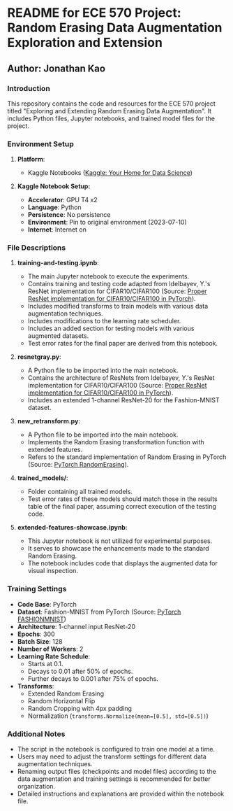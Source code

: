 # README for ECE 570 Project: Random Erasing Data Augmentation Exploration and Extension

## Author: Jonathan Kao

### Introduction
This repository contains the code and resources for the ECE 570 project titled "Exploring and Extending Random Erasing Data Augmentation". It includes Python files, Jupyter notebooks, and trained model files for the project.

### Environment Setup
1. **Platform**:
   - Kaggle Notebooks ([Kaggle: Your Home for Data Science](https://www.kaggle.com/))

2. **Kaggle Notebook Setup:**
   - **Accelerator**: GPU T4 x2
   - **Language**: Python
   - **Persistence**: No persistence
   - **Environment**: Pin to original environment (2023-07-10)
   - **Internet**: Internet on

### File Descriptions
1. **training-and-testing.ipynb**: 
   - The main Jupyter notebook to execute the experiments.
   - Contains training and testing code adapted from Idelbayev, Y.'s ResNet implementation for CIFAR10/CIFAR100 (Source: [Proper ResNet implementation for CIFAR10/CIFAR100 in PyTorch](https://github.com/akamaster/pytorch_resnet_cifar10)).
   - Includes modified transforms to train models with various data augmentation techniques.
   - Includes modifications to the learning rate scheduler.
   - Includes an added section for testing models with various augmented datasets.
   - Test error rates for the final paper are derived from this notebook.

2. **resnetgray.py**:
   - A Python file to be imported into the main notebook.
   - Contains the architecture of ResNets from Idelbayev, Y.'s ResNet implementation for CIFAR10/CIFAR100 (Source: [Proper ResNet implementation for CIFAR10/CIFAR100 in PyTorch](https://github.com/akamaster/pytorch_resnet_cifar10)).
   - Includes an extended 1-channel ResNet-20 for the Fashion-MNIST dataset.

3. **new_retransform.py**:
   - A Python file to be imported into the main notebook.
   - Implements the Random Erasing transformation function with extended features.
   - Refers to the standard implementation of Random Erasing in PyTorch (Source: [PyTorch RandomErasing](https://pytorch.org/vision/main/_modules/torchvision/transforms/transforms.html#RandomErasing)).

4. **trained_models/**:
   - Folder containing all trained models.
   - Test error rates of these models should match those in the results table of the final paper, assuming correct execution of the testing code.

5. **extended-features-showcase.ipynb**: 
   - This Jupyter notebook is not utilized for experimental purposes.
   - It serves to showcase the enhancements made to the standard Random Erasing.
   - The notebook includes code that displays the augmented data for visual inspection.

### Training Settings
- **Code Base**: PyTorch
- **Dataset**: Fashion-MNIST from PyTorch (Source: [PyTorch FASHIONMNIST](https://pytorch.org/vision/stable/generated/torchvision.datasets.FashionMNIST.html#fashionmnist))
- **Architecture**: 1-channel input ResNet-20
- **Epochs**: 300
- **Batch Size**: 128
- **Number of Workers**: 2
- **Learning Rate Schedule**:
  - Starts at 0.1.
  - Decays to 0.01 after 50% of epochs.
  - Further decays to 0.001 after 75% of epochs.
- **Transforms**:
  - Extended Random Erasing
  - Random Horizontal Flip
  - Random Cropping with 4px padding
  - Normalization (`transforms.Normalize(mean=[0.5], std=[0.5])`)

### Additional Notes
- The script in the notebook is configured to train one model at a time.
- Users may need to adjust the transform settings for different data augmentation techniques.
- Renaming output files (checkpoints and model files) according to the data augmentation and training settings is recommended for better organization.
- Detailed instructions and explanations are provided within the notebook file.
